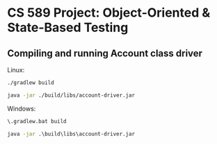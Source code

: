 # CS 589 Project: Object-Oriented & State-Based Testing

## Compiling and running Account class driver


Linux:
```bash
./gradlew build

java -jar ./build/libs/account-driver.jar
```

Windows:
```cmd
\.gradlew.bat build

java -jar .\build\libs\account-driver.jar
```